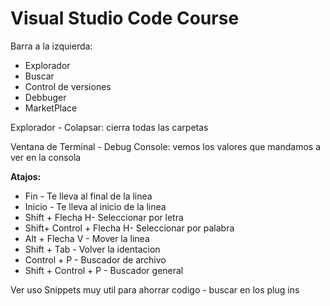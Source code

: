 # Visual Studio Code Course

Barra a la izquierda:

 - Explorador
 - Buscar
 - Control de versiones
 - Debbuger
 - MarketPlace

Explorador - Colapsar: cierra todas las carpetas

Ventana de Terminal - Debug Console: vemos los valores que mandamos a ver en la consola

**Atajos:**

 - Fin - Te lleva al final de la linea
 - Inicio - Te lleva al inicio de la linea
 - Shift + Flecha H- Seleccionar por letra
 - Shift+ Control + Flecha H- Seleccionar por palabra
 - Alt + Flecha V - Mover la linea
 - Shift + Tab - Volver la identacion
 - Control + P - Buscador de archivo
 - Shift + Control + P - Buscador general

Ver uso Snippets muy util para ahorrar codigo - buscar en los plug ins



<!--stackedit_data:
eyJoaXN0b3J5IjpbLTIzMjA0ODAzNCwyMTE1NDY1OTY0XX0=
-->